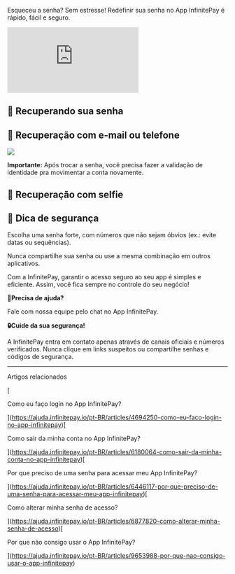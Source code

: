 Esqueceu a senha? Sem estresse! Redefinir sua senha no App InfinitePay é rápido, fácil e seguro.

<iframe src="https://www.youtube.com/embed/EethY5pP60c" frameborder="0" allowfullscreen="allowfullscreen"></iframe>

## 🔑 **Recuperando sua senha**

## 📩 **Recuperação com e-mail ou telefone**

[![](https://downloads.intercomcdn.com/i/o/cq9sxxvy/1334535966/171fb08d6fbe8a249a2c6f39aff9/email%2Btelefone.gif?expires=1756088100&signature=f74220df0ddc8c52f0531d3a509563d03df070c8a29ecb0180b3aa46f3a14ba6&req=dSMkEsx9mIhZX%2FMW1HO4zYVEJ4hHSf9KiAoG6zLIzFfgrbN2jrKP0wmK9A3G%0At96QPinGqtSXvcipjNU%3D%0A)](https://downloads.intercomcdn.com/i/o/cq9sxxvy/1334535966/171fb08d6fbe8a249a2c6f39aff9/email%2Btelefone.gif?expires=1756088100&signature=f74220df0ddc8c52f0531d3a509563d03df070c8a29ecb0180b3aa46f3a14ba6&req=dSMkEsx9mIhZX%2FMW1HO4zYVEJ4hHSf9KiAoG6zLIzFfgrbN2jrKP0wmK9A3G%0At96QPinGqtSXvcipjNU%3D%0A)

**Importante:** Após trocar a senha, você precisa fazer a validação de identidade pra movimentar a conta novamente.

## 📸 **Recuperação com selfie**

## 💪 **Dica de segurança**

Escolha uma senha forte, com números que não sejam óbvios (ex.: evite datas ou sequências).

Nunca compartilhe sua senha ou use a mesma combinação em outros aplicativos.

Com a InfinitePay, garantir o acesso seguro ao seu app é simples e eficiente. Assim, você fica sempre no controle do seu negócio!

**🔔Precisa de ajuda?**

Fale com nossa equipe pelo chat no App InfinitePay.

**🔒Cuide da sua segurança!**

A InfinitePay entra em contato apenas através de canais oficiais e números verificados. Nunca clique em links suspeitos ou compartilhe senhas e códigos de segurança.

___

Artigos relacionados

[

Como eu faço login no App InfinitePay?

](https://ajuda.infinitepay.io/pt-BR/articles/4694250-como-eu-faco-login-no-app-infinitepay)[

Como sair da minha conta no App InfinitePay?

](https://ajuda.infinitepay.io/pt-BR/articles/6180064-como-sair-da-minha-conta-no-app-infinitepay)[

Por que preciso de uma senha para acessar meu App InfinitePay?

](https://ajuda.infinitepay.io/pt-BR/articles/6446117-por-que-preciso-de-uma-senha-para-acessar-meu-app-infinitepay)[

Como alterar minha senha de acesso?

](https://ajuda.infinitepay.io/pt-BR/articles/6877820-como-alterar-minha-senha-de-acesso)[

Por que não consigo usar o App InfinitePay?

](https://ajuda.infinitepay.io/pt-BR/articles/9653988-por-que-nao-consigo-usar-o-app-infinitepay)